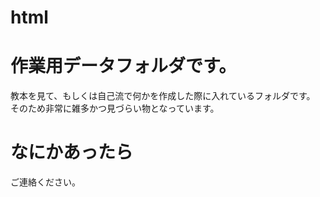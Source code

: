# html
# 作業用データフォルダです。

教本を見て、もしくは自己流で何かを作成した際に入れているフォルダです。  
そのため非常に雑多かつ見づらい物となっています。

# なにかあったら
ご連絡ください。
